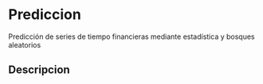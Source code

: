 # Prediccion
Predicción de series de tiempo financieras mediante estadística y bosques aleatorios

## Descripcion
